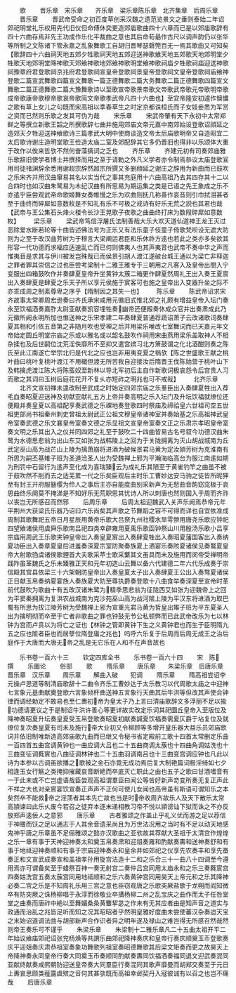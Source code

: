 <!-- { "loadSidebar": true } -->
　　歌
　　晋乐章　宋乐章　　齐乐章　梁乐章陈乐章　北齐集章　后周乐章
　　晋乐章
　　晋武帝受命之初百度草创采汉魏之遗范览景文之垂则泰始二年诏郊祀明堂礼乐权用先代旧仪但命傅休奕更造郊庙歌曲四十六章而已是以郊庙歌辞有四十六曲存焉非先王功成作乐化平裁曲之意也其后命荀朂作古尺以调声韵仍以张华等所制之文陈诸下管永嘉之乱象舞歌工自胡归晋琴瑟磬筦百无一焉其歌曲又可知矣【歌辞四十六曲祠天地五郊夕牲歌祠天地五郊迎送神歌飨天地五郊歌天地郊明堂夕牲歌天地郊明堂降神歌天郊飨神歌地郊飨神歌明堂飨神歌祠庙夕牲歌祠庙迎送神歌祠豫章府君登歌祠京兆府君登歌祠宣皇帝登歌祠景皇帝登歌祠文皇帝登歌祠庙飨神登歌二篇宣武舞歌四篇宣文舞歌一篇正德舞歌二篇大务舞歌二篇正德舞歌四篇宣文舞歌二篇正德舞歌二篇大豫舞歌诗以至歌宣帝歌景帝歌文帝歌武帝歌元帝歌明帝歌成帝歌康帝歌穆帝歌哀帝歌简文帝歌孝武帝凡四十六曲也】至安帝隆安初遽作懊憹之歌有草上女儿之句既而宋高祖以季春草生之时定京都诛桓氏而子女妓妾悉为军赏之资而已然则乐歌之发其可伪为哉
　　宋乐章
　　宋武帝肇有天下永初中太常郑鲜之等撰立新歌王韶之所撰歌辞七曲并施用郊庙文帝元嘉中南郊始设登歌诏顔延之造郊天夕牲迎送神飨歌诗三篇孝武大明中使商谈造文帝太后庙歌明帝又自造昭宜二太后歌诗谢庄造明堂歌王俭造太庙二室及郊配辞其它多仍晋旧也得非以乐颂体大重于改作以俟来哲欤不然何奋藻摛词之乏也
　　齐乐章
　　齐建元初有司奏郊庙雅乐歌辞旧使学者博士并撰择而用之至于请勅之外凡义学者亦令制焉叅议太庙登歌冝用司徒禇渊辞余悉用谢超宗辞然超宗所撰又多删顔延之谢庄之辞用为新曲而已鼓吹之乐宋齐并用汉曲窜易其名以实当代之事其充庭用十六曲高祖乃去其四存其十二以合四时也如汉曲朱鹭易为木纪汉曲有所思易为期运集之类是已语之先王象成之乐不亦逺乎臣尝观武帝命歌姬舞女奏帷慢之乐为欢曲则抚几称善作哀音则引巾拭泪甚者至于曲终而碎犀如意数枚是不知礼有乐不可极之戒诗有好乐无荒之説也其君也哉【武帝与王公集石头烽火楼令长沙王晃歌子夜歌之曲曲终打床为数叚碎犀如意数枚】
　　梁乐章
　　梁武帝笃信浮屠氏法制善哉大乐大欢天道仙道神王龙王灭过恶除爱水断若轮等十曲皆述佛法号为正乐又有法乐童子伎童子倚歌梵呗设无遮大防则为之至于改汉曲芳树为于穆言大梁阐运君臣和乐休祚方逺也若此之类亦多矣欲其形容一代功德而求福应适速乱亡而已何则佛夷人也其声夷音也武帝不奏中华之声而惟夷音是求其与伊川被发岂殊哉已而侯景引胡人渡江遂破台城王通以为梁亡非释迦之罪者罪其崇信之过也臣尝考梁制十二雅王雅专于三朝用之凡客入及皇帝出閤入宁变服出四箱鼓吹作并奏肆夏皇帝升坐黄钟太蔟二箱更作肆夏然周礼王出入奏王夏賔出入奏肆夏是肆夏之乐天子所以享元侯施于賔客可也施之皇帝出入变器升坐之际不亦乖成周之制紊尊卑之序乎【隋制因之其失一也】
　　陈乐章
　　陈武帝诏求宋齐故事太常卿周宏逊奏曰齐氏承宋咸用元徽旧式惟北郊之礼颇有增益皇帝入坛门奏永至饮福酒奏嘉胙太尉亚献奏凯容埋牲奏幽帝还便殿奏休成众官并出奏肃成此乃元徽所阙永明所加也惟送神之乐宋孝建二年奏肆夏普通荐蔬诏萧子云改诸歌词奏肆夏其相和引依五音第之非随月吹也受禅之后并用梁乐唯改七室舞词而已天嘉元年文帝始定圆丘明堂宗庙之乐或以雅名或以韶名鼓吹作祠用宋曲燕用梁乐盖取神人不相杂揉也及后世嗣位沈荒淫佚靡所不至抑又遣宫嫔习北方箫鼓谓之化北酒酣则奏之陈氏至此江南遂亡举宗北归是代北之应也岂非用夷变夏之祸欤【陈之世盛歌王献之桃叶曲曰桃叶复桃叶渡江不用檝但渡无所苦我自迎接汝后隋晋王伐陈始营于桃叶山下及韩擒虎渡江陈大将陈蛮奴至新林以导北军初后主自作新歌词极哀怨令后宫贵人习而歌之其词曰玉树后庭花花开不复乆亦短祚之明兆也可不戒哉】
　　北齐乐章
　　北齐文宣初禅未遑改制至武成之时始定四郊宗庙之乐羣臣出入奏肆夏牲出入荐毛血奏昭夏迎送神及初献亚献礼五方上帝并奏高明之乐入坛门及升坛饮福就燎位还便殿并奏皇夏以高祖配享奏武德之乐祼地奏登歌四时祭庙及禘祫皇六世祖司空五世祖吏部尚书祖秦州刺史曾祖太尉武正公祖文穆皇帝诸神室并奏始基之乐高祖神武皇帝室奏武德之乐文襄皇帝室奏文德之乐显祖文宣皇帝室奏文正之乐肃宗孝昭皇帝室奏文明之乐其出入之仪并同四郊之礼至于鼓吹二十四曲皆易古名号叙今功德汉曲朱鹭为水德思悲翁为出山东艾如张为战韩陵上之回为于关陇拥离为灭山胡战城南为丘武定巫山高为战芒山上陵为摛萧崩将进酒为破候景君马黄为定汝頴芳树为克淮南有所思为嗣丕基雉子班为圣道洽圣人出为受魏禅上邪为平瀚海临高台为服江南逺如期为刑罚中石留行为逺声至化成为喜瑞臻云为成礼乐其陋至于黄雀钓竿之曲虽不被于鼓吹然不削而去之适芜累一代之乐矣臣观后主时乐工曹妙达安马驹之徒皆所昵狎至有封王开府服簮缨为伶人之事后主亦自能度曲别采新声为无愁曲音韵窈窕极于哀思曲终乐阕莫不掩涕是不知好乐无荒职思其忧诗人所以刺唐也然则国入于周而齐祚以丧岂无所感召而然邪
　　后周乐章
　　后周太祖迎魏武入关声乐阙焉恭帝元年平荆州大获梁氏乐器乃诏曰六乐尚矣其声歌之节舞蹈之容不可得而详也自宜依准成周制其歌舞祀五帝日月星辰用黄帝乐歌大吕祭九州社稷水旱雩禜用唐尧乐歌应钟祀四望飨诸侯用虞舜乐歌南吕祀四类幸辟雍用夏禹乐歌函钟祭山川用殷汤乐歌小吕享宗庙用周武王乐歌夹钟皇帝出入奏皇夏賔出入奏肆夏牲出入奏昭夏藩国客出入奏纳夏功臣出入奏章夏皇后进羞奏深夏宗室防聚奏族夏上酒宴乐奏陔夏诸侯见奏鷔夏皇帝大射歌驺虞诸侯歌貍首大夫歌采苹士歌采蘩其文虽具而未及施用而闵帝受禅明帝践阼虽革魏氏之乐未臻雅正天和元年初造山云舞以备六代建德二年六代乐成奏于崇信殿其宫县依梁三十六架朝防皇帝出入奏皇夏太子出入奏肆夏王公出入奏骜夏诸侯正日献玉帛奏纳夏宴族人奏族夏大防至尊执爵奏登歌十八曲食举奏深夏至宣帝时革前代鼓吹为歌曲十有五改汉诸朱鹭为精季思悲翁为征陇西艾如张为迎魏帝上之回为平窦秦拥离为复洪农战城南为克沙苑巫山高为战河隂上陵为平汉东将进酒为取巴蜀有所思为拔江陵芳树为受魏禅上邪为宣重光君马黄为哲皇出雉子班为平东夏圣人出为擒明彻而卒至于亡者非歌曲之罪也钟鼓无节公私顿弊而已此武帝改乐为七以林钟为宫而卢贲以为将亡之证也【林钟之管即黄钟下生之义黄钟君也而生于臣明隋九五之应也隂者臣也而居孽位隋登庸之兆也】呜呼六乐复于后周而后周无成王之治后庭作于大唐而大唐无帝之乱是无它乐在人和不在声音故也

　　乐书卷一百六十三
　　钦定四库全书
　　乐书卷一百六十四
　　宋　陈　撰
　　乐圗论
　　俗部
　　歌
　　隋乐章　　唐乐章　　朱梁乐章　后唐乐章晋乐章　汉乐章　　周乐章　　解曲入破　　犯调
　　隋乐章
　　隋高祖尝诏李元操卢思道等制清庙歌辞十二曲令齐乐工曹妙达于太乐教习以代周歌太庙之中迎神七言象元基曲献奠登歌六言象倾杯曲送神五言象行天曲其后牛洪等但改其声使合钟律而调经勅定不敢易也至仁夀初帝为皇太子乃上言曰清庙歌辞文多浮丽不足以揄功德请更议之于是制诏牛洪许善心等更详故实改定乐词其祀圜丘皇帝入至版位及降神奏昭夏升坛奏皇夏受玉帛登歌奏昭夏初献奏諴夏饮福奏需夏仄爵于坫复位及就燎位复次奏皇夏有司未及施行帝大业初又令柳顾等多增开皇乐器大益乐员郊庙歌词并依旧制唯新造高郊庙歌九曲而已继又令秘书省定殿前工歌十四首太常删定乐曲一百四首五曲宫调黄钟也一曲应调大吕也二十五曲商调太蔟也十四曲角调姑洗也十三曲变征调蕤賔也八曲征调林钟也二十五曲羽调南吕也十三曲变宫调应钟也凡此以诗为本参以古调虽欲播之歌被之金石亦竟无成功焉后复大制艳篇词极淫绮如七夕相逢玉女行觞之类掩抑摧藏哀音断絶而卒底灭亡职此之由也五子之歌曰甘酒嗜音有一于此未或不亡岂虚语哉臣尝观高祖谓羣臣曰闻公等皆好新声竒变所奏无复正声此不祥之大也对亲賔宴饮宣奏正声声不正何可使儿女闻也高帝虽有斯语可谓知乐之本矣然卒不能救帝之淫荡者其本先亡故也当是时帝收周齐故乐人及天下散乐太常高頴谏曰此乐乆废今若召之徒弃本逐末递相教习帝不悦以頴谤讪下狱而诛之不亦反放郑声逺佞人之意邪
　　唐乐章
　　古者雅颂之作盖止乎礼义优而游之足以荐信于神餍而饫之足以通志于人其余音遗采尚且为万世法况用之当时有不足以动天地感鬼神乎唐之乐章虽不足俪雅颂之懿亦汉歌曲之亚欤故其荐献大圣祖于太清宫作煌煌之乐一章有事于天神迎神奏太和奠玉帛奏肃和迎爼奏雍和酌献奏夀和送神奏舒和有事于地祗迎神奏顺和有事于宗庙迎神奏永和皇余并如郊祀之仪享先农奏丰和享先蚕奏正和文宣武成奏宣和盖祖孝孙用旋宫法造十二和之乐合三十一曲八十四调至今遵用焉亦可谓备矣至于蜡祭百神一奏无射宫二奏仲吕宫同用太庙永和之乐三奏蕤賔宫四奏姑洗宫五奏太蔟宫同用地祗顺和之乐六奏黄钟宫同用昊天上帝元和之乐其降神必奏二宫之乐是不知周礼乐用三宫之意也臣窃观唐之乐歌突厥盐歌于龙朔而阎知微卒有防突厥之诛杨柳唱于永淳而徐敬业卒搆杨柳二州之乱宝庆之曲作而太子任咎堂堂之曲奏而唐祚中絶以至舞媚桑条黄麞挈苾之作未有无其应者由是知声音之道实与政通而治乱之兆皆足听而知之况其昭昭者乎然明皇雅好度曲未尝使蕃汉杂奏迨天宝之末始诏道调法曲与胡部新声合作识者异之明年遂及禄山之难岂得无所感召然哉然则帝王奏乐可不谨乎
　　朱梁乐章
　　朱梁制十二雅乐章凡二十五曲太祖开平二年始议飨庙郊祀诏张兖杨焕等共譔乐曲郊祀降神奏庆和皇帝行奏庆顺奠玉币登歌奏庆平迎爼奏庆肃恭祖室奏象功舞歌列祖室奏昭德舞歌其后梁文矩奏而更之故昊天上帝降神奏永同皇帝行奏大同奠玉币奏顺同酌献奏夀同饮福酒奏福同退文迎武奏混同亚献终献奏咸熈朝防迎送皇帝奏大同羣臣行奏混同其歌声靡曼而胡郑交奏至于元日上夀哀思颇类薤露虞殡之音何其甚欤既而高祖幸邺契丹入冦彼诚有以召之也岂不痛哉
　　后唐乐章
